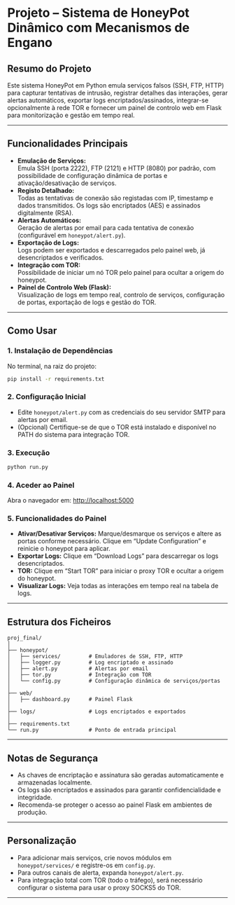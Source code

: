 # Projeto  – Sistema de HoneyPot Dinâmico com Mecanismos de Engano

## **Resumo do Projeto**

Este sistema HoneyPot em Python emula serviços falsos (SSH, FTP, HTTP) para capturar tentativas de intrusão, registrar detalhes das interações, gerar alertas automáticos, exportar logs encriptados/assinados, integrar-se opcionalmente à rede TOR e fornecer um painel de controlo web em Flask para monitorização e gestão em tempo real.

---

## **Funcionalidades Principais**

- **Emulação de Serviços:**  
  Emula SSH (porta 2222), FTP (2121) e HTTP (8080) por padrão, com possibilidade de configuração dinâmica de portas e ativação/desativação de serviços.
- **Registo Detalhado:**  
  Todas as tentativas de conexão são registadas com IP, timestamp e dados transmitidos. Os logs são encriptados (AES) e assinados digitalmente (RSA).
- **Alertas Automáticos:**  
  Geração de alertas por email para cada tentativa de conexão (configurável em `honeypot/alert.py`).
- **Exportação de Logs:**  
  Logs podem ser exportados e descarregados pelo painel web, já desencriptados e verificados.
- **Integração com TOR:**  
  Possibilidade de iniciar um nó TOR pelo painel para ocultar a origem do honeypot.
- **Painel de Controlo Web (Flask):**  
  Visualização de logs em tempo real, controlo de serviços, configuração de portas, exportação de logs e gestão do TOR.

---

## **Como Usar**

### **1. Instalação de Dependências**
No terminal, na raiz do projeto:
```bash
pip install -r requirements.txt
```

### **2. Configuração Inicial**
- Edite `honeypot/alert.py` com as credenciais do seu servidor SMTP para alertas por email.
- (Opcional) Certifique-se de que o TOR está instalado e disponível no PATH do sistema para integração TOR.

### **3. Execução**
```bash
python run.py
```

### **4. Aceder ao Painel**
Abra o navegador em: [http://localhost:5000](http://localhost:5000)

### **5. Funcionalidades do Painel**
- **Ativar/Desativar Serviços:** Marque/desmarque os serviços e altere as portas conforme necessário. Clique em “Update Configuration” e reinicie o honeypot para aplicar.
- **Exportar Logs:** Clique em “Download Logs” para descarregar os logs desencriptados.
- **TOR:** Clique em “Start TOR” para iniciar o proxy TOR e ocultar a origem do honeypot.
- **Visualizar Logs:** Veja todas as interações em tempo real na tabela de logs.

---

## **Estrutura dos Ficheiros**

```
proj_final/
│
├── honeypot/
│   ├── services/         # Emuladores de SSH, FTP, HTTP
│   ├── logger.py         # Log encriptado e assinado
│   ├── alert.py          # Alertas por email
│   ├── tor.py            # Integração com TOR
│   └── config.py         # Configuração dinâmica de serviços/portas
│
├── web/
│   ├── dashboard.py      # Painel Flask
│
├── logs/                 # Logs encriptados e exportados
│
├── requirements.txt
└── run.py                # Ponto de entrada principal
```

---

## **Notas de Segurança**

- As chaves de encriptação e assinatura são geradas automaticamente e armazenadas localmente.
- Os logs são encriptados e assinados para garantir confidencialidade e integridade.
- Recomenda-se proteger o acesso ao painel Flask em ambientes de produção.

---

## **Personalização**

- Para adicionar mais serviços, crie novos módulos em `honeypot/services/` e registre-os em `config.py`.
- Para outros canais de alerta, expanda `honeypot/alert.py`.
- Para integração total com TOR (todo o tráfego), será necessário configurar o sistema para usar o proxy SOCKS5 do TOR.

---